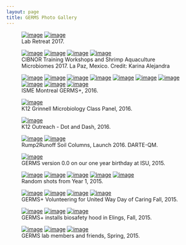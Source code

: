 ```yaml
---
layout: page
title: GERMS Photo Gallery
---
```

<figure class="third">
        <a href="https://raw.githubusercontent.com/germs-lab/germs-lab.github.com/master/images/group1-1.jpg"><img src="https://raw.githubusercontent.com/germs-lab/germs-lab.github.com/master/images/group1-1.jpg" alt="image"></a>
        <a href="https://raw.githubusercontent.com/germs-lab/germs-lab.github.com/master/images/group2-2.jpg"><img src="https://raw.githubusercontent.com/germs-lab/germs-lab.github.com/master/images/group2-2.jpg" alt="image"></a>   
        <figcaption>Lab Retreat 2017. </figcaption>
</figure>

<figure class="third">
        <a href="https://raw.githubusercontent.com/germs-lab/germs-lab.github.com/master/images/mex1.jpg"><img src="https://raw.githubusercontent.com/germs-lab/germs-lab.github.com/master/images/mex1.jpg" alt="image"></a>
        <a href="https://raw.githubusercontent.com/germs-lab/germs-lab.github.com/master/images/mex2.jpg"><img src="https://raw.githubusercontent.com/germs-lab/germs-lab.github.com/master/images/mex2.jpg" alt="image"></a>   
        <a href="https://raw.githubusercontent.com/germs-lab/germs-lab.github.com/master/images/mex3.jpg"><img src="https://raw.githubusercontent.com/germs-lab/germs-lab.github.com/master/images/mex3.jpg" alt="image"></a>
        <a href="https://raw.githubusercontent.com/germs-lab/germs-lab.github.com/master/images/mex4.jpg"><img src="https://raw.githubusercontent.com/germs-lab/germs-lab.github.com/master/images/mex4.jpg" alt="image"></a>        
        <figcaption>CIBNOR Training Workshops and Shrimp Aquaculture Microbiomes 2017.  La Paz, Mexico. Credit:  Karina Alejandra </figcaption>
</figure>


<figure class="third">
        <a href="https://raw.githubusercontent.com/germs-lab/germs-lab.github.com/master/images/group1.jpg"><img src="https://raw.githubusercontent.com/germs-lab/germs-lab.github.com/master/images/group1.jpg" alt="image"></a>
        <a href="https://raw.githubusercontent.com/germs-lab/germs-lab.github.com/master/images/group2.jpg"><img src="https://raw.githubusercontent.com/germs-lab/germs-lab.github.com/master/images/group2.jpg" alt="image"></a>
        <a href="https://raw.githubusercontent.com/germs-lab/germs-lab.github.com/master/images/goofy.jpg"><img src="https://raw.githubusercontent.com/germs-lab/germs-lab.github.com/master/images/goofy.jpg" alt="image"></a>
        <a href="https://raw.githubusercontent.com/germs-lab/germs-lab.github.com/master/images/bike1.jpg"><img src="https://raw.githubusercontent.com/germs-lab/germs-lab.github.com/master/images/bike1.jpg" alt="image"></a>
        <a href="https://raw.githubusercontent.com/germs-lab/germs-lab.github.com/master/images/bike2.jpg"><img src="https://raw.githubusercontent.com/germs-lab/germs-lab.github.com/master/images/bike2.jpg" alt="image"></a>
        <a href="https://raw.githubusercontent.com/germs-lab/germs-lab.github.com/master/images/bike3.jpg"><img src="https://raw.githubusercontent.com/germs-lab/germs-lab.github.com/master/images/bike3.jpg" alt="image"></a>
        <a href="https://raw.githubusercontent.com/germs-lab/germs-lab.github.com/master/images/bike4.jpg"><img src="https://raw.githubusercontent.com/germs-lab/germs-lab.github.com/master/images/bike4.jpg" alt="image"></a>
        <a href="https://raw.githubusercontent.com/germs-lab/germs-lab.github.com/master/images/bike5.jpg"><img src="https://raw.githubusercontent.com/germs-lab/germs-lab.github.com/master/images/bike5.jpg" alt="image"></a>
        <a href="https://raw.githubusercontent.com/germs-lab/germs-lab.github.com/master/images/bike6.jpg"><img src="https://raw.githubusercontent.com/germs-lab/germs-lab.github.com/master/images/bike6.jpg" alt="image"></a>
        <a href="https://raw.githubusercontent.com/germs-lab/germs-lab.github.com/master/images/dance1.jpg"><img src="https://raw.githubusercontent.com/germs-lab/germs-lab.github.com/master/images/dance1.jpg" alt="image"></a>
        <figcaption>ISME Montreal GERMS+, 2016. </figcaption>
</figure>

<figure class="third">
        <a href="https://raw.githubusercontent.com/germs-lab/germs-lab.github.com/master/images/grinnell.jpg"><img src="https://raw.githubusercontent.com/germs-lab/germs-lab.github.com/master/images/grinnell.jpg" alt="image"></a>
        <figcaption>K12 Grinnell Microbiology Class Panel, 2016. </figcaption>
</figure>

<figure class="third">
        <a href="https://raw.githubusercontent.com/germs-lab/germs-lab.github.com/master/images/rand9.jpg"><img src="https://raw.githubusercontent.com/germs-lab/germs-lab.github.com/master/images/rand9.jpg" alt="image"></a>
        <figcaption>K12 Outreach - Dot and Dash, 2016. </figcaption>
</figure>

<figure class="third">
        <a href="https://raw.githubusercontent.com/germs-lab/germs-lab.github.com/master/images/rand7.jpg"><img src="https://raw.githubusercontent.com/germs-lab/germs-lab.github.com/master/images/rand7.jpg" alt="image"></a>
        <a href="https://raw.githubusercontent.com/germs-lab/germs-lab.github.com/master/images/rand8.jpg"><img src="https://raw.githubusercontent.com/germs-lab/germs-lab.github.com/master/images/rand8.jpg" alt="image"></a>        
        <figcaption>Rump2Runoff Soil Columns, Launch 2016.  DARTE-QM. </figcaption>
</figure>


<figure class="third">
        <a href="https://raw.githubusercontent.com/germs-lab/germs-lab.github.com/master/images/germs_v0.jpg"><img src="https://raw.githubusercontent.com/germs-lab/germs-lab.github.com/master/images/germs_v0.jpg" alt="image"></a>
        <figcaption>GERMS version 0.0 on our one year birthday at ISU, 2015.</figcaption>
</figure>

<figure class="third">
        <a href="https://raw.githubusercontent.com/germs-lab/germs-lab.github.com/master/images/rand2.jpg"><img src="https://raw.githubusercontent.com/germs-lab/germs-lab.github.com/master/images/rand2.jpg" alt="image"></a>
        <a href="https://raw.githubusercontent.com/germs-lab/germs-lab.github.com/master/images/rand3.jpg"><img src="https://raw.githubusercontent.com/germs-lab/germs-lab.github.com/master/images/rand3.jpg" alt="image"></a>
        <a href="https://raw.githubusercontent.com/germs-lab/germs-lab.github.com/master/images/rand4.jpg"><img src="https://raw.githubusercontent.com/germs-lab/germs-lab.github.com/master/images/rand4.jpg" alt="image" class="rotate90"></a>                
        <a href="https://raw.githubusercontent.com/germs-lab/germs-lab.github.com/master/images/rand5.jpg"><img src="https://raw.githubusercontent.com/germs-lab/germs-lab.github.com/master/images/rand5.jpg" alt="image"></a>
        <a href="https://raw.githubusercontent.com/germs-lab/germs-lab.github.com/master/images/rand6.jpg"><img src="https://raw.githubusercontent.com/germs-lab/germs-lab.github.com/master/images/rand6.jpg" alt="image"></a>               
        <figcaption>Random shots from Year 1, 2015.</figcaption>
</figure>

<figure class="third">
	<a href="https://raw.githubusercontent.com/germs-lab/germs-lab.github.com/master/images/care0.gif"><img src="https://raw.githubusercontent.com/germs-lab/germs-lab.github.com/master/images/care0.gif" alt="image"></a>
	<a href="https://raw.githubusercontent.com/germs-lab/germs-lab.github.com/master/images/care1.gif"><img src="https://raw.githubusercontent.com/germs-lab/germs-lab.github.com/master/images/care1.gif" alt="image"></a>
	<a href="https://raw.githubusercontent.com/germs-lab/germs-lab.github.com/master/images/care2.gif"><img src="https://raw.githubusercontent.com/germs-lab/germs-lab.github.com/master/images/care2.gif" alt="image"></a>
		<a href="https://raw.githubusercontent.com/germs-lab/germs-lab.github.com/master/images/care3.gif"><img src="https://raw.githubusercontent.com/germs-lab/germs-lab.github.com/master/images/care3.gif" alt="image"></a>
	<figcaption>GERMS+ Volunteering for United Way Day of Caring Fall, 2015.</figcaption>
</figure>


<figure class="third">
	<a href="https://raw.githubusercontent.com/germs-lab/germs-lab.github.com/master/images/hood1.gif"><img src="https://raw.githubusercontent.com/germs-lab/germs-lab.github.com/master/images/hood1.gif" alt="image"></a>
	<a href="https://raw.githubusercontent.com/germs-lab/germs-lab.github.com/master/images/hood2.gif"><img src="https://raw.githubusercontent.com/germs-lab/germs-lab.github.com/master/images/hood2.gif" alt="image"></a>
	<a href="https://raw.githubusercontent.com/germs-lab/germs-lab.github.com/master/images/hood3.gif"><img src="https://raw.githubusercontent.com/germs-lab/germs-lab.github.com/master/images/hood3.gif" alt="image"></a>
	<figcaption>GERMS+ installs biosafety hood in Elings, Fall, 2015.</figcaption>
</figure>


<figure class="third">
	<a href="https://raw.githubusercontent.com/germs-lab/germs-lab.github.com/master/images/JinAndRyan_big.jpg"><img src="https://raw.githubusercontent.com/germs-lab/germs-lab.github.com/master/images/JinAndRyan_small.jpg" alt="image"></a>
	<a href="https://raw.githubusercontent.com/germs-lab/germs-lab.github.com/master/images/algae.big.jpg"><img src="https://raw.githubusercontent.com/germs-lab/germs-lab.github.com/master/images/algae.small.jpg" alt="image"></a>
	<a href="https://raw.githubusercontent.com/germs-lab/germs-lab.github.com/master/images/adinaandtomas.big.jpg"><img src="https://raw.githubusercontent.com/germs-lab/germs-lab.github.com/master/images/adinaandtomas.small.jpg" alt="image"></a>
	<figcaption>GERMS lab members and friends, Spring, 2015.</figcaption>
</figure>
